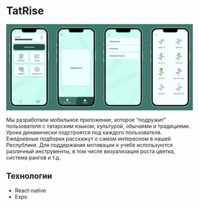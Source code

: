 
# TatRise

<img src="https://github.com/T-e-i-l-s/TatRise/blob/master/assets/mokup/TatRise.jpg">

Мы разработали мобильное приложение, которое “подружит” пользователя с татарским языком, культурой, обычаями и традициями. Уроки динамически подстроятся под каждого пользователя. Ежедневные подборки расскажут о самом интересном в нашей Республике. 
Для поддержания мотивации к учебе используются различный инструменты, в том числе визуализация роста цветка, система рангов и т.д.

## Технологии

- React-native
- Expo
